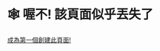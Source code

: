 # :spider_web: 喔不! 該頁面似乎丟失了

[成為第一個創建此頁面!](https://github.com/Slimefun/Slimefun4/wiki/Expanding-the-Wiki)
